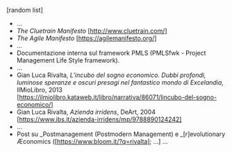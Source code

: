 [random list]

* ...
* _The Cluetrain Manifesto_ [http://www.cluetrain.com/]
* _The Agile Manifesto_ [https://agilemanifesto.org/]
* ...
* Documentazione interna sul framework PMLS (PMLSfwk - Project Management Life Style framework).
* ...
* Gian Luca Rivalta, _L’incubo del sogno economico. Dubbi profondi, luminose speranze e oscuri presagi nel fantastico mondo di Excelandia_, IlMioLibro, 2013 [https://ilmiolibro.kataweb.it/libro/narrativa/86071/lincubo-del-sogno-economico/]
* Gian Luca Rivalta, _Azienda irridens_, DeArt, 2004 [https://www.ibs.it/azienda-irridens/mp/9788890124242]
* ...
* Post su _Postmanagement (Postmodern Management) e _[r]evolutionary Æconomics ([https://www.bloom.it/?q=rivalta]; ...]
...
